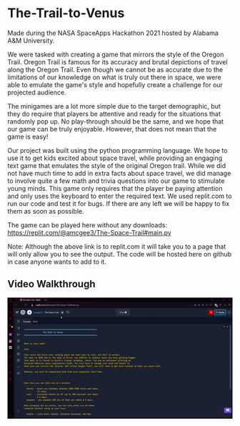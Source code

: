 # The-Trail-to-Venus
Made during the NASA SpaceApps Hackathon 2021 hosted by Alabama A&amp;M University.

We were tasked with creating a game that mirrors the style of the Oregon Trail. Oregon Trail is famous for its accuracy and brutal depictions of travel along the Oregon Trail. Even though we cannot be as accurate due to the limitations of our knowledge on what is truly out there in space, we were able to emulate the game's style and hopefully create a challenge for our projected audience. 

The minigames are a lot more simple due to the target demographic, but they do require that players be attentive and ready for the situations that randomly pop up. No play-through should be the same, and we hope that our game can be truly enjoyable. However, that does not mean that the game is easy!

Our project was built using the python programming language. We hope to use it to get kids excited about space travel, while providing an engaging text game that emulates the style of the original Oregon trail.  While we did not have much time to add in extra facts about space travel, we did manage to involve quite a few math and trivia questions into our game to stimulate young minds. This game only requires that the player be paying attention and only uses the keyboard to enter the required text. We used replit.com to run our code and test it for bugs. If there are any left we will be happy to fix them as soon as possible.

The game can be played here without any downloads: https://replit.com/@amcgee3/The-Space-Trail#main.py

Note: Although the above link is to replit.com it will take you to a page that will only allow you to see the output. The code will be hosted here on github in case anyone wants to add to it. 

## Video Walkthrough
<img src='https://github.com/amcgee3/The-Trail-to-Venus/blob/main/ezgif.com-gif-maker.gif'/>
